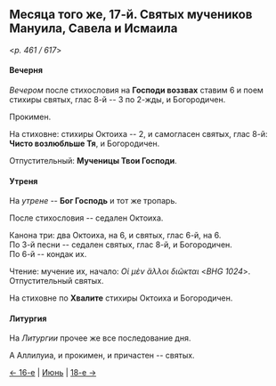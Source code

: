 
## Месяца того же, 17-й. Святых мучеников Мануила, Савела и Исмаила  

<*p. 461 / 617*>

#### Вечерня

*Вечером* после стихословия на **Господи воззвах** ставим 6 и поем стихиры святых, 
глас 8-й -- 3 по 2-жды, 
и Богородичен.  

Прокимен. 

На стиховне: стихиры Октоиха -- 2, и самогласен святых, глас 8-й: **Чисто возлюбльше Тя**, 
и Богородичен. 

Отпустительный: **Мученицы Твои Господи**. 

#### Утреня

На *утрене* -- **Бог Господь** и тот же тропарь. 

После стихословия -- седален Октоиха.  

Канона три: два Октоиха, на 6, и святых, глас 6-й, на 6.   
По 3-й песни -- седален святых, глас 8-й, и Богородичен.  
По 6-й -- кондак их. 

Чтение: мучение их, начало: *Οἱ μὲν ἄλλοι διῶκται* <*BHG 1024*>. 
Отпустительный святых. 
 
На стиховне по **Хвалите** стихиры Октоиха и Богородичен.  

#### Литургия

На *Литургии* прочее же все последование дня. 

А Аллилуиа, и прокимен, и причастен -- святых.   

[← 16-е](06_16_EUR.ru.md) | [Июнь](README.md#17-й) | [18-е →](06_18_EUR.ru.md)
